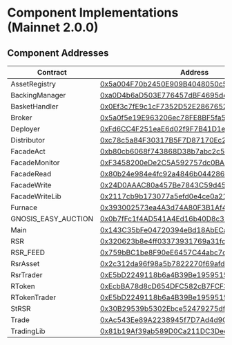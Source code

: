 # Component Implementations (Mainnet 2.0.0)

## Component Addresses

| Contract            | Address                                                                                                               | Version |
| ------------------- | --------------------------------------------------------------------------------------------------------------------- | ------- |
| AssetRegistry       | [0x5a004F70b2450E909B4048050c585549Ab8afeB8](https://etherscan.io/address/0x5a004F70b2450E909B4048050c585549Ab8afeB8) | 2.0.0   |
| BackingManager      | [0xa0D4b6aD503E776457dBF4695d462DdF8621A1CC](https://etherscan.io/address/0xa0D4b6aD503E776457dBF4695d462DdF8621A1CC) | 2.0.0   |
| BasketHandler       | [0x0Ef3c7fE9c1cF7352D52E2867652b7547DeFdbe5](https://etherscan.io/address/0x0Ef3c7fE9c1cF7352D52E2867652b7547DeFdbe5) | 2.0.0   |
| Broker              | [0x5a0f5e19E963206ec78FE8BF5fa53108918DD898](https://etherscan.io/address/0x5a0f5e19E963206ec78FE8BF5fa53108918DD898) | 2.0.0   |
| Deployer            | [0xFd6CC4F251eaE6d02f9F7B41D1e80464D3d2F377](https://etherscan.io/address/0xFd6CC4F251eaE6d02f9F7B41D1e80464D3d2F377) | 2.0.0   |
| Distributor         | [0xc78c5a84F30317B5F7D87170Ec21DC73Df38d569](https://etherscan.io/address/0xc78c5a84F30317B5F7D87170Ec21DC73Df38d569) | 2.0.0   |
| FacadeAct           | [0xb80cb6068f743868D38b7abc2c55a720c06c44d0](https://etherscan.io/address/0xb80cb6068f743868D38b7abc2c55a720c06c44d0) | N/A     |
| FacadeMonitor       | [0xF3458200eDe2C5A592757dc0BA9A915e9CCA77C6](https://etherscan.io/address/0xF3458200eDe2C5A592757dc0BA9A915e9CCA77C6) | N/A     |
| FacadeRead          | [0x80b24e984e4fc92a4846b044286DcCcd66564DB9](https://etherscan.io/address/0x80b24e984e4fc92a4846b044286DcCcd66564DB9) | N/A     |
| FacadeWrite         | [0x24D0AAAC80a457Be7843C59d45a1B90fbb02ED8e](https://etherscan.io/address/0x24D0AAAC80a457Be7843C59d45a1B90fbb02ED8e) | N/A     |
| FacadeWriteLib      | [0x2117cb9b173077a5efd0e4ce0a21c6b3add65a26](https://etherscan.io/address/0x2117cb9b173077a5efd0e4ce0a21c6b3add65a26) | N/A     |
| Furnace             | [0x393002573ea4A3d74A80F3B1Af436a3ee3A30c96](https://etherscan.io/address/0x393002573ea4A3d74A80F3B1Af436a3ee3A30c96) | 2.0.0   |
| GNOSIS_EASY_AUCTION | [0x0b7fFc1f4AD541A4Ed16b40D8c37f0929158D101](https://etherscan.io/address/0x0b7fFc1f4AD541A4Ed16b40D8c37f0929158D101) | N/A     |
| Main                | [0x143C35bFe04720394eBd18AbECa83eA9D8BEdE2F](https://etherscan.io/address/0x143C35bFe04720394eBd18AbECa83eA9D8BEdE2F) | 2.0.0   |
| RSR                 | [0x320623b8e4ff03373931769a31fc52a4e78b5d70](https://etherscan.io/address/0x320623b8e4ff03373931769a31fc52a4e78b5d70) | N/A     |
| RSR_FEED            | [0x759bBC1be8F90eE6457C44abc7d443842a976d02](https://etherscan.io/address/0x759bBC1be8F90eE6457C44abc7d443842a976d02) | N/A     |
| RsrAsset            | [0x2c312da96f98a5b7822270f69afd2d7ae8e748dc](https://etherscan.io/address/0x2c312da96f98a5b7822270f69afd2d7ae8e748dc) | N/A     |
| RsrTrader           | [0xE5bD2249118b6a4B39Be195951579dC9Af05029a](https://etherscan.io/address/0xE5bD2249118b6a4B39Be195951579dC9Af05029a) | 2.0.0   |
| RToken              | [0xEcbBA78d8cD654DFC582cB7FCF31D8a2A0B7A6cC](https://etherscan.io/address/0xEcbBA78d8cD654DFC582cB7FCF31D8a2A0B7A6cC) | 2.0.0   |
| RTokenTrader        | [0xE5bD2249118b6a4B39Be195951579dC9Af05029a](https://etherscan.io/address/0xE5bD2249118b6a4B39Be195951579dC9Af05029a) | 2.0.0   |
| StRSR               | [0x30B29539b5302Ebce52479275dfC9DFAbb66A047](https://etherscan.io/address/0x30B29539b5302Ebce52479275dfC9DFAbb66A047) | 2.0.0   |
| Trade               | [0xAc543Ee89A2238945f7D7Ad4d9Cf958721f9757c](https://etherscan.io/address/0xAc543Ee89A2238945f7D7Ad4d9Cf958721f9757c) | N/A     |
| TradingLib          | [0x81b19Af39ab589D0Ca211DC3Dee4cfF7072eb478](https://etherscan.io/address/0x81b19Af39ab589D0Ca211DC3Dee4cfF7072eb478) | N/A     |
